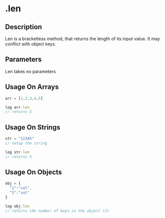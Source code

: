 # .len

## Description

Len is a bracketless method, that returns the length of its input value. It may conflict with object keys.

## Parameters

Len takes no parameters

## Usage On Arrays

```javascript
arr = [1,2,3,4,5]

log arr.len
// returns 5
```

## Usage On Strings

```javascript
str = "12345"
// setup the string

log str.len
// returns 5
```

## Usage On Objects

```javascript
obj = {
  "1":"val",
  "2":"val"
}

log obj.len
// returns the number of keys in the object (2)
```

